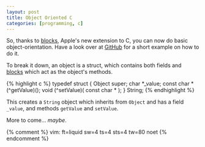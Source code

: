 ```yaml
---
layout: post
title: Object Oriented C
categories: [programming, c]
---
```


So, thanks to [blocks](http://thirdcog.eu/pwcblocks/), Apple's new extension to
C, you can now do basic object-orientation. Have a look over at
[GitHub](http://gist.github.com/605457) for a short example on how to do it.

To break it down, an object is a struct, which contains both fields and
[blocks](http://thirdcog.eu/pwcblocks/) which act as the object's methods.

{% highlight c %}
typedef struct {
	Object super;
	char *_value;
	const char *(^getValue)();
	void (^setValue)( const char * );
} String;
{% endhighlight %}

This creates a `String` object which inherits from `Object` and has a field
`_value`, and methods `getValue` and `setValue`.

More to come... _maybe_.

{% comment %}
vim: ft=liquid sw=4 ts=4 sts=4 tw=80 noet
{% endcomment %}
